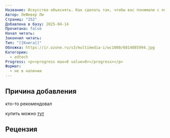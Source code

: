 ```yaml
---
Название: Искусство объяснять. Как сделать так, чтобы вас понимали с полуслова
Автор: ЛеФевер Ли
Страниц: "252"
Добавлена в базу: 2025-04-14
Прочитана: false
Начал читать: 
Закончил читать: 
Тип: "[[Книга]]"
Обложка: https://ir.ozone.ru/s3/multimedia-i/wc1000/6814085994.jpg
Категории:
  - edtech
Progress: <p><progress max=0 value=0></progress></p>
Формат:
  - не в наличии
---
```

## Причина добавления

кто-то рекомендовал

купить можно [тут](https://www.ozon.ru/product/iskusstvo-obyasnyat-kak-sdelat-tak-chtoby-vas-ponimali-s-poluslova-lefever-li-1876113246/?at=PjtJz70mwcQ6K1ODF3kWjJ8HQnLNxGix2o5lZIWNlAMo&keywords=%D0%B8%D1%81%D0%BA%D1%83%D1%81%D1%81%D1%82%D0%B2%D0%BE+%D0%BE%D0%B1%D1%8A%D1%8F%D1%81%D0%BD%D1%8F%D1%82%D1%8C)

## Рецензия
